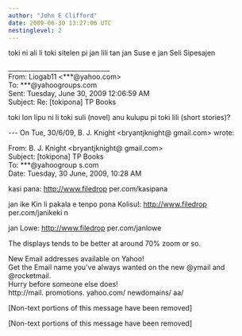 ```yaml
---
author: "John E Clifford"
date: 2009-06-30 13:27:06 UTC
nestinglevel: 2
---
```

toki ni ali li toki sitelen pi jan lili tan jan Suse e jan Seli Sipesajen  
  
  
  
  
\_\_\_\_\_\_\_\_\_\_\_\_\_\_\_\_\_\_\_\_\_\_\_\_\_\_\_\_\_\_\_\_  
From: Liogab11 <\*\*\*@yahoo.com>  
To: \*\*\*@yahoogroups.com  
Sent: Tuesday, June 30, 2009 12:06:59 AM  
Subject: Re: \[tokipona\] TP Books  
  
  
  
  
  
toki lon lipu ni li toki suli (novel) anu kulupu pi toki lili (short stories)?  
  
\--- On Tue, 30/6/09, B. J. Knight <bryantjknight@ gmail.com> wrote:  
  
From: B. J. Knight <bryantjknight@ gmail.com>  
Subject: \[tokipona\] TP Books  
To: \*\*\*@yahoogroup s.com  
Date: Tuesday, 30 June, 2009, 10:28 AM  
  
kasi pana: http://www.filedrop per.com/kasipana  
  
jan ike Kin li pakala e tenpo pona Kolisu!: http://www.filedrop per.com/janikeki n  
  
jan Lowe: http://www.filedrop per.com/janlowe  
  
The displays tends to be better at around 70% zoom or so.  
  
  
  
  
  
  
  
  
  
  
  
New Email addresses available on Yahoo!  
Get the Email name you&#39;ve always wanted on the new @ymail and @rocketmail.  
Hurry before someone else does!  
http://mail. promotions. yahoo.com/ newdomains/ aa/  
  
\[Non-text portions of this message have been removed\]  
  
  
  
  
  
  
  
\[Non-text portions of this message have been removed\]